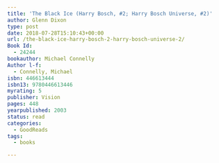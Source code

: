 ```yaml
---
title: 'The Black Ice (Harry Bosch, #2; Harry Bosch Universe, #2)'
author: Glenn Dixon
type: post
date: 2018-07-28T15:10:43+00:00
url: /the-black-ice-harry-bosch-2-harry-bosch-universe-2/
Book Id:
  - 24244
bookauthor: Michael Connelly
Author l-f:
  - Connelly, Michael
isbn: 446613444
isbn13: 9780446613446
myrating: 5
publisher: Vision
pages: 448
yearpublished: 2003
status: read
categories:
  - GoodReads
tags:
  - books

---
```

